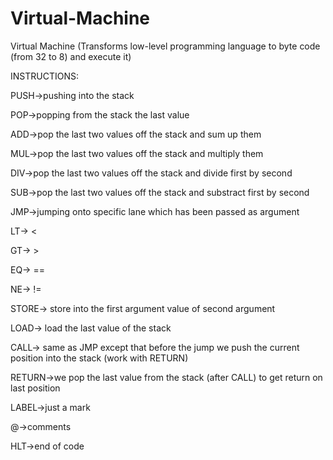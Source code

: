 # Virtual-Machine
Virtual Machine (Transforms low-level programming language to byte code (from 32 to 8) and execute it)



INSTRUCTIONS:

PUSH->pushing into the stack

POP->popping from the stack the last value

ADD->pop the last two values off the stack and sum up them

MUL->pop the last two values off the stack and multiply them

DIV->pop the last two values off the stack and divide first by second 

SUB->pop the last two values off the stack and substract first by second

JMP->jumping onto specific lane which has been passed as argument

LT-> <

GT-> >

EQ-> ==

NE-> !=

STORE-> store into the first argument value of second argument

LOAD-> load the last value of the stack

CALL-> same as JMP except that before the jump we push the current position into the stack (work with RETURN)

RETURN->we pop the last value from the stack (after CALL) to get return on last position

LABEL->just a mark

@->comments

HLT->end of code
